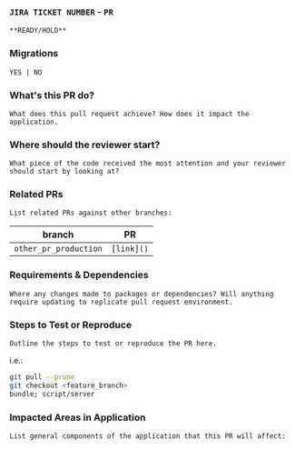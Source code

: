 ### `JIRA TICKET NUMBER` - `PR`
`**READY/HOLD**`

### Migrations
`YES | NO`

### What's this PR do?
`What does this pull request achieve? How does it impact the application.`
### Where should the reviewer start?  
`What piece of the code received the most attention and your reviewer should start by looking at?`

### Related PRs
`List related PRs against other branches:`

branch | PR
------ | ------
`other_pr_production` | `[link]()`

### Requirements & Dependencies

`Where any changes made to packages or dependencies? Will anything require updating to replicate pull request environment.`

### Steps to Test or Reproduce
`Outline the steps to test or reproduce the PR here.`

i.e.:
```sh
git pull --prune
git checkout <feature_branch>
bundle; script/server
```

### Impacted Areas in Application
`List general components of the application that this PR will affect:`
